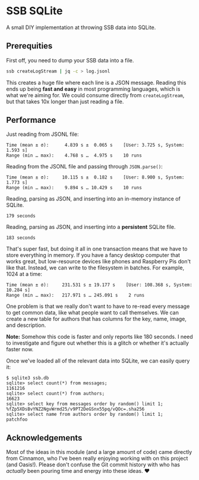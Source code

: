 # SSB SQLite

A small DIY implementation at throwing SSB data into SQLite.

## Prerequities

First off, you need to dump your SSB data into a file.

```sh
ssb createLogStream | jq -c > log.jsonl
```

This creates a huge file where each line is a JSON message. Reading this ends
up being **fast and easy** in most programming languages, which is what we're
aiming for. We could consume directly from `createLogStream`, but that takes
10x longer than just reading a file.

## Performance

Just reading from JSONL file:

```
Time (mean ± σ):      4.839 s ±  0.065 s    [User: 3.725 s, System: 1.593 s]
Range (min … max):    4.768 s …  4.975 s    10 runs
```

Reading from the JSONL file and passing through `JSON.parse()`:

```
Time (mean ± σ):     10.115 s ±  0.182 s    [User: 8.900 s, System: 1.773 s]
Range (min … max):    9.894 s … 10.429 s    10 runs
```

Reading, parsing as JSON, and inserting into an in-memory instance of SQLite.

```
179 seconds
```

Reading, parsing as JSON, and inserting into a **persistent** SQLite file.

```
183 seconds
```

That's super fast, but doing it all in one transaction means that we have to
store everything in memory. If you have a fancy desktop computer that works
great, but low-resource devices like phones and Raspberry Pis don't like that.
Instead, we can write to the filesystem in batches. For example, 1024 at a
time:

```
Time (mean ± σ):     231.531 s ± 19.177 s    [User: 108.368 s, System: 10.284 s]
Range (min … max):   217.971 s … 245.091 s    2 runs
```

One problem is that we really don't want to have to re-read every message to
get common data, like what people want to call themselves. We can create a new
table for authors that has columns for the key, name, image, and description.

**Note:** Somehow this code is faster and only reports like 180 seconds. I need
to investigate and figure out whether this is a glitch or whether it's actually
faster now.

Once we've loaded all of the relevant data into SQLite, we can easily query it:

```console
$ sqlite3 ssb.db
sqlite> select count(*) from messages;
1161216
sqlite> select count(*) from authors;
16623
sqlite> select key from messages order by random() limit 1;
%fZp5XDsBvYNZ2NgvWrmd25/v9PT2DeGSnx55pq/vQOc=.sha256
sqlite> select name from authors order by random() limit 1;
patchfoo
```

## Acknowledgements

Most of the ideas in this module (and a large amount of code) came directly
from Cinnamon, who I've been really enjoying working with on this project (and
Oasis!). Please don't confuse the Git commit history with who has _actually_
been pouring time and energy into these ideas. ❤
